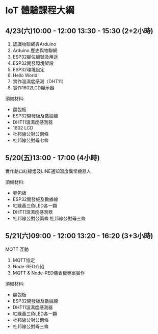# IoT 體驗課程大綱
## 4/23(六)10:00 - 12:00  13:30 - 15:30	(2+2小時)
1.	認識物聯網與Arduino
2.	Arduino 歷史與物聯網
3.	ESP32腳位編號及用途
4.	ESP32開發環境架設
5.	ESP32環境設定
6.	Hello World!
7.	實作溫濕度感測（DHT11）
8.	實作1602LCD顯示器

須備材料:
-	麵包板
-	ESP32開發板及數據線
-	DHT11溫濕度感測器
-	1602 LCD
-	杜邦線公對公兩條
-	杜邦線公對母七條

## 5/20(五)13:00 - 17:00	(4小時)
實作路口紅綠燈及LINE通知溫度異常機器人

須備材料:
-	麵包板
-	ESP32開發板及數據線
-	紅綠黃三色LED各一顆
-	DHT11溫濕度感測器
-	杜邦線公對公兩條
	杜邦線公對母三條

## 5/21(六)09:00 - 12:00   13:20 - 16:20	(3+3小時)
MQTT 互動
1.	MQTT協定
2.	Node-RED介紹
3.	MQTT & Node-RED儀表板專案實作

須備材料:
-	麵包板
-	ESP32開發板及數據線
-	DHT11溫濕度感測器
-	紅綠黃三色LED各一顆
-	杜邦線公對公兩條
-	杜邦線公對母三條


